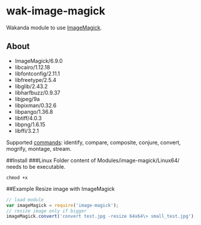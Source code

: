 wak-image-magick
================

Wakanda module to use [ImageMagick](http://www.imagemagick.org).

About
-----
* ImageMagick/6.9.0
* libcairo/1.12.18
* libfontconfig/2.11.1
* libfreetype/2.5.4
* libglib/2.43.2
* libharfbuzz/0.9.37
* libjpeg/9a
* libpixman/0.32.6
* libpango/1.36.8
* libtiff/4.0.3
* libpng/1.6.15
* libffi/3.2.1

Supported [commands](http://www.imagemagick.org/script/command-line-tools.php): identify, compare, composite, conjure, convert, mogrify, montage, stream.

##Install
###Linux
Folder content of Modules/image-magick/Linux64/ needs to be executable.
```
chmod +x
```

##Example
Resize image with ImageMagick
```javascript
// load module
var imageMagick = require('image-magick');
// resize image only if bigger
imageMagick.convert('convert test.jpg -resize 64x64\> small_test.jpg');
```
